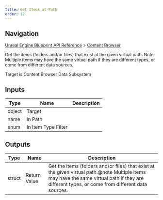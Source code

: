 ```yaml
---
title: Get Items at Path
order: 12
---
```

## Navigation

[Unreal Engine Blueprint API Reference](https://dev.epicgames.com/documentation/en-us/unreal-engine/BlueprintAPI) > [Content Browser](https://dev.epicgames.com/documentation/en-us/unreal-engine/BlueprintAPI/ContentBrowser)

Get the items (folders and/or files) that exist at the given virtual path.
Note: Multiple items may have the same virtual path if they are different types, or come from different data sources.

Target is Content Browser Data Subsystem

## Inputs

| Type | Name | Description |
| --- | --- | --- |
| object | Target |  |
| name | In Path |  |
| enum | In Item Type Filter |  |

## Outputs

| Type | Name | Description |
| --- | --- | --- |
| struct | Return Value | Get the items (folders and/or files) that exist at the given virtual path.@note Multiple items may have the same virtual path if they are different types, or come from different data sources. |
